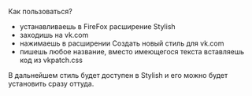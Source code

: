 Как пользоваться?
- устанавливаешь в FireFox расширение Stylish
- заходишь на vk.com
- нажимаешь в расширении Создать новый стиль для vk.com
- пишешь любое название, вместо имеющегося текста вставляешь код из vkpatch.css

В дальнейшем стиль будет доступен в Stylish и его можно будет установить сразу оттуда.
